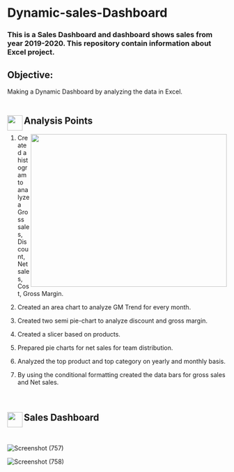 # Dynamic-sales-Dashboard
### This is a Sales Dashboard and dashboard shows sales from year 2019-2020. This repository contain information about Excel project.

## Objective: 
Making a Dynamic Dashboard by analyzing the data in Excel.
<br>
<br>
<h2>
<p><img align="left" height=35 width=35 src="https://assets.materialup.com/uploads/805362d3-e9d6-4aa7-b314-ed9dde22558b/preview.gif"/></p> Analysis Points
</h2>
<p><img align="right" height=350 width=450 src="https://c.tenor.com/lvLaG5hPCncAAAAd/data-analysis.gif"/></p>

1. Created a histogram to analyze a Gross sales, Discount, Net sales, Cost, Gross Margin.

2. Created an area chart to analyze GM Trend for every month.

3. Created two semi pie-chart to analyze discount and gross margin. 

4. Created a slicer based on products.

5. Prepared pie charts for net sales for team distribution.

6. Analyzed the top product and top category on yearly and monthly basis.

7. By using the conditional formatting created the data bars for gross sales and Net sales. 

<br>
<h2>
<p><img align="left" height=35 width=35 src="https://i.pinimg.com/originals/a2/70/d2/a270d270d5ca184422cf980475b99e24.gif"/></p> Sales Dashboard
</h2>
<br>

![Screenshot (757)](https://user-images.githubusercontent.com/112122147/187624495-ce57671d-602a-4330-826a-910215789883.png)

![Screenshot (758)](https://user-images.githubusercontent.com/112122147/187624603-3a7afe1b-4e53-4809-9f24-271a401f66d1.png)

